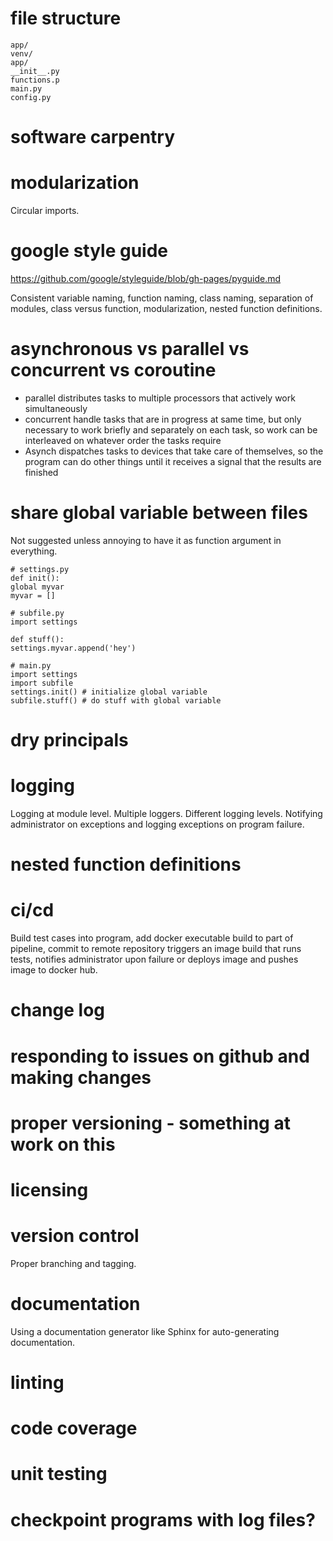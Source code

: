 # file structure #
```
app/
venv/
app/
__init__.py
functions.p
main.py
config.py
```

# software carpentry #

# modularization #

Circular imports.

# google style guide #
<https://github.com/google/styleguide/blob/gh-pages/pyguide.md>

Consistent variable naming, function naming, class naming, separation of modules, class versus function, modularization, nested function definitions.

# asynchronous vs parallel vs concurrent vs coroutine #
- parallel distributes tasks to multiple processors that actively work simultaneously
- concurrent handle tasks that are in progress at same time, but only necessary to work briefly and separately on each task, so work can be interleaved on whatever order the tasks require
- Asynch dispatches tasks to devices that take care of themselves, so the program can do other things until it receives a signal that the results are finished

# share global variable between files #
Not suggested unless annoying to have it as function argument in everything.

```
# settings.py
def init():
global myvar
myvar = []

# subfile.py
import settings

def stuff():
settings.myvar.append('hey')

# main.py
import settings
import subfile
settings.init() # initialize global variable
subfile.stuff() # do stuff with global variable
```

# dry principals #

# logging #

Logging at module level. Multiple loggers. Different logging levels. Notifying administrator on exceptions and logging exceptions on program failure.

# nested function definitions #

# ci/cd #
Build test cases into program, add docker executable build to part of pipeline, commit to remote repository triggers an image build that runs tests, notifies administrator upon failure or deploys image and pushes image to docker hub.

# change log #

# responding to issues on github and making changes #

# proper versioning - something at work on this #

# licensing #

# version control #
Proper branching and tagging.

# documentation #
Using a documentation generator like Sphinx for auto-generating documentation.

# linting #

# code coverage #

# unit testing #

# checkpoint programs with log files? #
